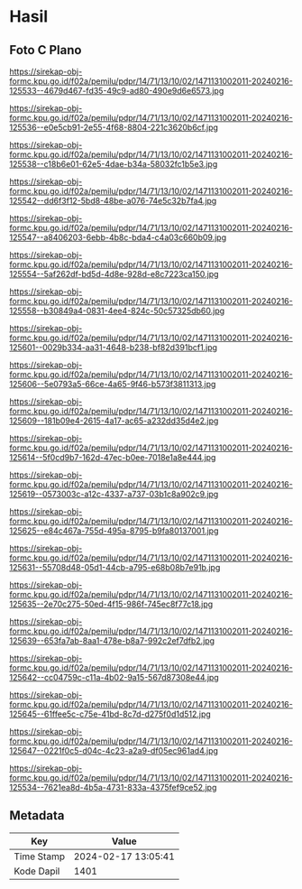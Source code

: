 # Hasil

## Foto C Plano

https://sirekap-obj-formc.kpu.go.id/f02a/pemilu/pdpr/14/71/13/10/02/1471131002011-20240216-125533--4679d467-fd35-49c9-ad80-490e9d6e6573.jpg

https://sirekap-obj-formc.kpu.go.id/f02a/pemilu/pdpr/14/71/13/10/02/1471131002011-20240216-125536--e0e5cb91-2e55-4f68-8804-221c3620b6cf.jpg

https://sirekap-obj-formc.kpu.go.id/f02a/pemilu/pdpr/14/71/13/10/02/1471131002011-20240216-125538--c18b6e01-62e5-4dae-b34a-58032fc1b5e3.jpg

https://sirekap-obj-formc.kpu.go.id/f02a/pemilu/pdpr/14/71/13/10/02/1471131002011-20240216-125542--dd6f3f12-5bd8-48be-a076-74e5c32b7fa4.jpg

https://sirekap-obj-formc.kpu.go.id/f02a/pemilu/pdpr/14/71/13/10/02/1471131002011-20240216-125547--a8406203-6ebb-4b8c-bda4-c4a03c660b09.jpg

https://sirekap-obj-formc.kpu.go.id/f02a/pemilu/pdpr/14/71/13/10/02/1471131002011-20240216-125554--5af262df-bd5d-4d8e-928d-e8c7223ca150.jpg

https://sirekap-obj-formc.kpu.go.id/f02a/pemilu/pdpr/14/71/13/10/02/1471131002011-20240216-125558--b30849a4-0831-4ee4-824c-50c57325db60.jpg

https://sirekap-obj-formc.kpu.go.id/f02a/pemilu/pdpr/14/71/13/10/02/1471131002011-20240216-125601--0029b334-aa31-4648-b238-bf82d391bcf1.jpg

https://sirekap-obj-formc.kpu.go.id/f02a/pemilu/pdpr/14/71/13/10/02/1471131002011-20240216-125606--5e0793a5-66ce-4a65-9f46-b573f3811313.jpg

https://sirekap-obj-formc.kpu.go.id/f02a/pemilu/pdpr/14/71/13/10/02/1471131002011-20240216-125609--181b09e4-2615-4a17-ac65-a232dd35d4e2.jpg

https://sirekap-obj-formc.kpu.go.id/f02a/pemilu/pdpr/14/71/13/10/02/1471131002011-20240216-125614--5f0cd9b7-162d-47ec-b0ee-7018e1a8e444.jpg

https://sirekap-obj-formc.kpu.go.id/f02a/pemilu/pdpr/14/71/13/10/02/1471131002011-20240216-125619--0573003c-a12c-4337-a737-03b1c8a902c9.jpg

https://sirekap-obj-formc.kpu.go.id/f02a/pemilu/pdpr/14/71/13/10/02/1471131002011-20240216-125625--e84c467a-755d-495a-8795-b9fa80137001.jpg

https://sirekap-obj-formc.kpu.go.id/f02a/pemilu/pdpr/14/71/13/10/02/1471131002011-20240216-125631--55708d48-05d1-44cb-a795-e68b08b7e91b.jpg

https://sirekap-obj-formc.kpu.go.id/f02a/pemilu/pdpr/14/71/13/10/02/1471131002011-20240216-125635--2e70c275-50ed-4f15-986f-745ec8f77c18.jpg

https://sirekap-obj-formc.kpu.go.id/f02a/pemilu/pdpr/14/71/13/10/02/1471131002011-20240216-125639--653fa7ab-8aa1-478e-b8a7-992c2ef7dfb2.jpg

https://sirekap-obj-formc.kpu.go.id/f02a/pemilu/pdpr/14/71/13/10/02/1471131002011-20240216-125642--cc04759c-c11a-4b02-9a15-567d87308e44.jpg

https://sirekap-obj-formc.kpu.go.id/f02a/pemilu/pdpr/14/71/13/10/02/1471131002011-20240216-125645--61ffee5c-c75e-41bd-8c7d-d275f0d1d512.jpg

https://sirekap-obj-formc.kpu.go.id/f02a/pemilu/pdpr/14/71/13/10/02/1471131002011-20240216-125647--0221f0c5-d04c-4c23-a2a9-df05ec961ad4.jpg

https://sirekap-obj-formc.kpu.go.id/f02a/pemilu/pdpr/14/71/13/10/02/1471131002011-20240216-125534--7621ea8d-4b5a-4731-833a-4375fef9ce52.jpg


## Metadata

| Key        | Value               |
| ---------- | ------------------- |
| Time Stamp | 2024-02-17 13:05:41 |
| Kode Dapil | 1401                |



